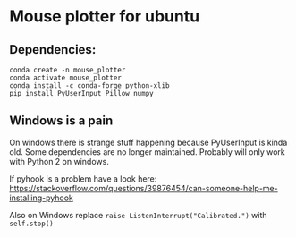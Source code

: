 # Mouse plotter for ubuntu



## Dependencies:

```
conda create -n mouse_plotter
conda activate mouse_plotter
conda install -c conda-forge python-xlib
pip install PyUserInput Pillow numpy
```

## Windows is a pain 

On windows there is strange stuff happening because PyUserInput is kinda old. Some dependencies are no longer maintained. Probably will only work with Python 2 on windows.

 If pyhook is a problem have a look here: https://stackoverflow.com/questions/39876454/can-someone-help-me-installing-pyhook

Also on Windows replace `raise ListenInterrupt("Calibrated.")` with `self.stop()`